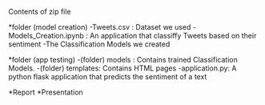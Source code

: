 Contents of zip file

*folder (model creation)
     -Tweets.csv : Dataset we used
     -Models_Creation.ipynb : An application that classiffy Tweets based on their sentiment
     -The Classification Models we created
     
 *folder (app testing)
     -(folder) models : Contains trained Classification Models.
     -(folder) templates: Contains HTML pages 
     -application.py: A python flask application that predicts the sentiment of a text

      
*Report
*Presentation
